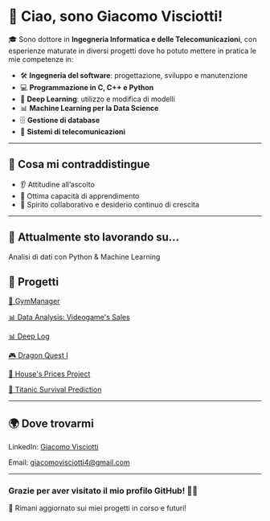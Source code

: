 # 👋 Ciao, sono Giacomo Visciotti!

🎓 Sono dottore in **Ingegneria Informatica e delle Telecomunicazioni**, con esperienze maturate in diversi progetti dove ho potuto mettere in pratica le mie competenze in:

- 🛠️ **Ingegneria del software**: progettazione, sviluppo e manutenzione
- 💻 **Programmazione in **C**, **C++** e **Python****
- 🧠 **Deep Learning**: utilizzo e modifica di modelli
- 📊 **Machine Learning per la Data Science**
- 🗄️ **Gestione di database**
- 📡 **Sistemi di telecomunicazioni**

---

## 🧠 Cosa mi contraddistingue

- 👂 Attitudine all’ascolto
- 🚀 Ottima capacità di apprendimento
- 🤝 Spirito collaborativo e desiderio continuo di crescita

---

## 🌱 Attualmente sto lavorando su...

Analisi di dati con Python & Machine Learning

## 🧠 Progetti

[💪 GymManager](https://github.com/JacobHess03/Progetto-di-Gruppo-8)

[📊 Data Analysis: Videogame's Sales](https://github.com/JacobHess03/Analisi_Database)

[📊 Deep Log](https://github.com/JacobHess03/Thesis-Work)

[🎮 Dragon Quest I](https://github.com/JacobHess03/Dragon-Quest-I)

[🏡 House's Prices Project](https://github.com/JacobHess03/ML-House-s-Prices)

[🚢 Titanic Survival Prediction](https://github.com/JacobHess03/ML-Titanic)


---


## 🌍 Dove trovarmi

LinkedIn: [Giacomo Visciotti](https://www.linkedin.com/in/giacomo-visciotti-132848230)

Email: [giacomovisciotti4@gmail.com](giacomovisciotti4@gmail.com)

---

### Grazie per aver visitato il mio profilo GitHub! 👨‍💻  
📌 Rimani aggiornato sui miei progetti in corso e futuri!
